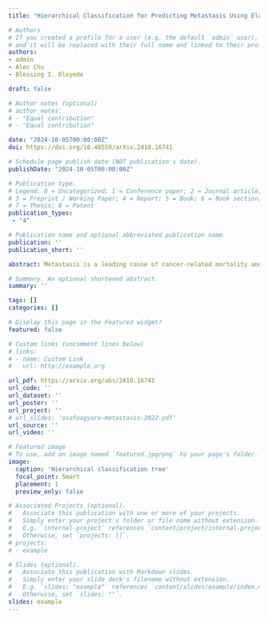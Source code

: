 ```yaml
---
title: "Hierarchical Classification for Predicting Metastasis Using Elastic-Net Regularization on Gene Expression Data"

# Authors
# If you created a profile for a user (e.g. the default `admin` user), write the username (folder name) here 
# and it will be replaced with their full name and linked to their profile.
authors:
- admin
- Alec Chu
- Blessing I. Oloyede

draft: false

# Author notes (optional)
# author_notes:
# - "Equal contribution"
# - "Equal contribution"

date: "2024-10-05T00:00:00Z"
doi: https://doi.org/10.48550/arXiv.2410.16741

# Schedule page publish date (NOT publication's date).
publishDate: "2024-10-05T00:00:00Z"

# Publication type.
# Legend: 0 = Uncategorized; 1 = Conference paper; 2 = Journal article;
# 3 = Preprint / Working Paper; 4 = Report; 5 = Book; 6 = Book section;
# 7 = Thesis; 8 = Patent
publication_types: 
 - "4"

# Publication name and optional abbreviated publication name.
publication: ''
publication_short: ''

abstract: Metastasis is a leading cause of cancer-related mortality and remains challenging to detect during early stages. Accurate identification of cancers likely to metastasize can improve treatment strategies and patient outcomes. This study leverages publicly available gene expression profiles from primary cancers, with and without distal metastasis, to build predictive models. We utilize elastic net regularization within a hierarchical classification framework to predict both the tissue of origin and the metastasis status of primary tumors. Our elastic net-based hierarchical classification achieved a tissue- of-origin prediction accuracy of 97%, and a metastasis prediction accuracy of 90%. Notably, mitochondrial gene expression exhibited significant negative correlations with metastasis, providing potential biological insights into the underlying mechanisms of cancer progression.

# Summary. An optional shortened abstract.
summary: ''

tags: []
categories: []

# Display this page in the Featured widget?
featured: false

# Custom links (uncomment lines below)
# links:
# - name: Custom Link
#   url: http://example.org

url_pdf: https://arxiv.org/abs/2410.16741
url_code: ''
url_dataset: ''
url_poster: ''
url_project: ''
# url_slides: 'osafoagyare-metastasis-2022.pdf'
url_source: ''
url_video: ''

# Featured image
# To use, add an image named `featured.jpg/png` to your page's folder. 
image:
  caption: 'Hierarchical classification tree'
  focal_point: Smart
  placement: 1
  preview_only: false

# Associated Projects (optional).
#   Associate this publication with one or more of your projects.
#   Simply enter your project's folder or file name without extension.
#   E.g. `internal-project` references `content/project/internal-project/index.md`.
#   Otherwise, set `projects: []`.
# projects:
# - example

# Slides (optional).
#   Associate this publication with Markdown slides.
#   Simply enter your slide deck's filename without extension.
#   E.g. `slides: "example"` references `content/slides/example/index.md`.
#   Otherwise, set `slides: ""`.
slides: example
---
```


